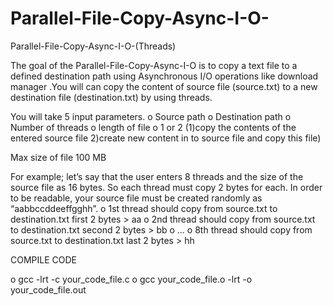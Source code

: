 # Parallel-File-Copy-Async-I-O-
Parallel-File-Copy-Async-I-O-(Threads)

 The goal of the Parallel-File-Copy-Async-I-O is to copy a text file to a defined destination path using Asynchronous I/O operations like download manager .You will can copy the content of source file (source.txt) to a new destination file (destination.txt) by using threads.
 
 You will take 5 input parameters. 
 o Source path 
 o Destination path 
 o Number of threads
 o length of file
 o 1 or 2 (1)copy the contents of the entered source file 2)create new content in to source file and copy this file)
 
 Max size of file 100 MB
 
 For example; 
 let’s say that the user enters 8 threads and the size of the source file as 16 bytes. So each thread must copy 2 bytes for each. In order to be readable, your source file must be created randomly as “aabbccddeeffgghh”. 
 o 1st thread should copy from source.txt to destination.txt first 2 bytes > aa 
 o 2nd thread should copy from source.txt to destination.txt second 2 bytes > bb 
 o … 
 o 8th thread should copy from source.txt to destination.txt last 2 bytes > hh 
 
 COMPILE CODE 
 
 o gcc -lrt -c your_code_file.c 
 o gcc your_code_file.o -lrt -o your_code_file.out 
